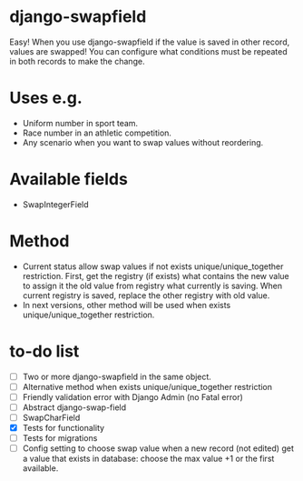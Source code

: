 # django-swapfield
Easy! When you use django-swapfield if the value is saved in other record, values are swapped! You can configure what 
conditions must be repeated in both records to make the change.

Uses e.g.
========
* Uniform number in sport team.
* Race number in an athletic competition.
* Any scenario when you want to swap values without reordering.

Available fields
================
* SwapIntegerField

Method
======
* Current status allow swap values if not exists unique/unique_together restriction. First, get the registry (if exists)
what contains the new value to assign it the old value from registry what currently is saving. When current registry is
saved, replace the other registry with old value.
* In next versions, other method will be used when exists unique/unique_together restriction.

to-do list
==========
- [ ] Two or more django-swapfield in the same object.
- [ ] Alternative method when exists unique/unique_together restriction
- [ ] Friendly validation error with Django Admin (no Fatal error)
- [ ] Abstract django-swap-field
- [ ] SwapCharField
- [x] Tests for functionality
- [ ] Tests for migrations
- [ ] Config setting to choose swap value when a new record (not edited) get a value that exists in database: choose the
max value +1 or the first available.